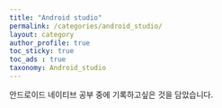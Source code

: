 ```yaml
---
title: "Android studio"
permalink: /categories/android_studio/
layout: category
author_profile: true
toc_sticky: true
toc_ads : true
taxonomy: Android_studio
---
```


안드로이드 네이티브 공부 중에 기록하고싶은 것을 담았습니다.
